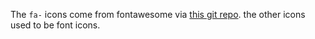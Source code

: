 The `fa-` icons come from fontawesome via [this git repo](https://github.com/encharm/Font-Awesome-SVG-PNG/tree/master/black/svg). the other icons used to be font icons.